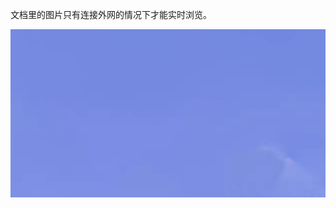 文档里的图片只有连接外网的情况下才能实时浏览。

<img src="readme.assets/image-20220825114309313.png" alt="image-20220825114309313"  />

